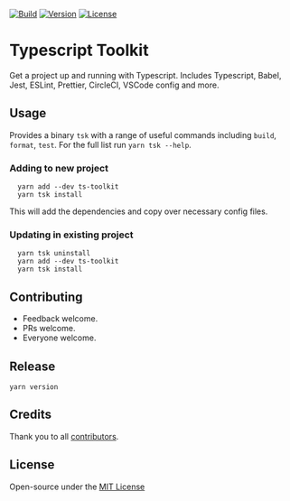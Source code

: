 [![Build](https://circleci.com/gh/arlophoenix/ts-toolkit/tree/master.svg?style=svg)](https://circleci.com/gh/arlophoenix/ts-toolkit/tree/master) [![Version](https://img.shields.io/npm/v/ts-toolkit.svg?style=flat-square)](https://www.npmjs.com/package/ts-toolkit?activeTab=versions) [![License](https://img.shields.io/github/license/arlophoenix/ts-toolkit.svg?style=flat-square)](https://github.com/arlophoenix/ts-toolkit/blob/master/LICENSE)

# Typescript Toolkit

Get a project up and running with Typescript. Includes Typescript, Babel, Jest, ESLint, Prettier, CircleCI, VSCode config and more.

## Usage

Provides a binary `tsk` with a range of useful commands including `build`, `format`, `test`. For the full list run `yarn tsk --help`.

### Adding to new project

```
  yarn add --dev ts-toolkit
  yarn tsk install
```

This will add the dependencies and copy over necessary config files.

### Updating in existing project

```
  yarn tsk uninstall
  yarn add --dev ts-toolkit
  yarn tsk install
```

## Contributing

- Feedback welcome.
- PRs welcome.
- Everyone welcome.

## Release

`yarn version`

## Credits

Thank you to all [contributors](https://github.com/arlophoenix/ts-toolkit/graphs/contributors).

## License

Open-source under the [MIT License](LICENSE.md)
